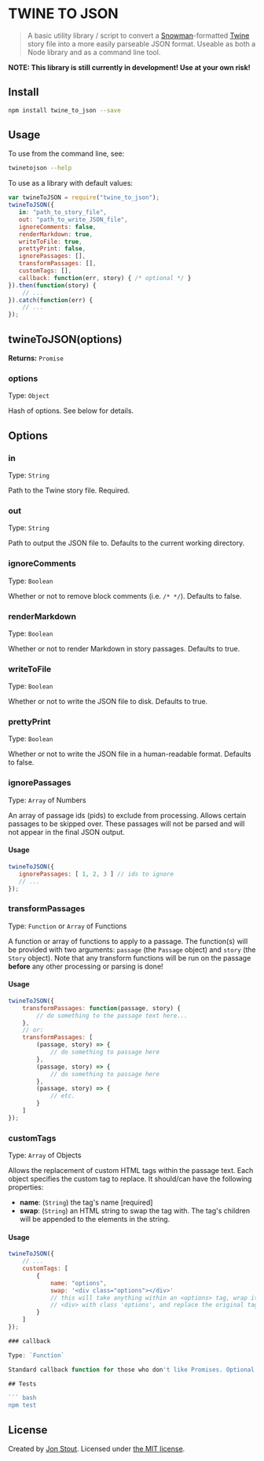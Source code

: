 TWINE TO JSON
=============

> A basic utility library / script to convert a [Snowman](https://bitbucket.org/klembot/snowman-2)-formatted 
> [Twine](https://twinery.org/) story file into a more easily parseable JSON 
> format. Useable as both a Node library and as a command line tool.

**NOTE: This library is still currently in development! Use at your own risk!**

## Install

``` bash
npm install twine_to_json --save
```

## Usage

To use from the command line, see:

``` bash
twinetojson --help
```

To use as a library with default values:

``` js
var twineToJSON = require("twine_to_json");
twineToJSON({
   in: "path_to_story_file",
   out: "path_to_write_JSON_file",
   ignoreComments: false,
   renderMarkdown: true,
   writeToFile: true,
   prettyPrint: false,
   ignorePassages: [],
   transformPassages: [],
   customTags: [],
   callback: function(err, story) { /* optional */ }
}).then(function(story) {
    // ...
}).catch(function(err) {
    // ...
});
```

## twineToJSON(options)

**Returns:** `Promise`

### options

Type: `Object`

Hash of options. See below for details.

## Options

### in

Type: `String`

Path to the Twine story file. Required.

### out

Type: `String`

Path to output the JSON file to. Defaults to the current working directory.

### ignoreComments

Type: `Boolean`

Whether or not to remove block comments (i.e. `/* */`). Defaults to false.

### renderMarkdown

Type: `Boolean`

Whether or not to render Markdown in story passages. Defaults to true.

### writeToFile

Type: `Boolean`

Whether or not to write the JSON file to disk. Defaults to true.

### prettyPrint

Type: `Boolean`

Whether or not to write the JSON file in a human-readable format. Defaults to 
false.

### ignorePassages

Type: `Array` of Numbers

An array of passage ids (pids) to exclude from processing. Allows certain 
passages to be skipped over. These passages will not be parsed and will not 
appear in the final JSON output.

#### Usage

```js
twineToJSON({
   ignorePassages: [ 1, 2, 3 ] // ids to ignore
   // ...
});
```

### transformPassages

Type: `Function` or `Array` of Functions

A function or array of functions to apply to a passage. The function(s) will be
provided with two arguments: `passage` (the `Passage` object) and `story` (the
`Story` object). Note that any transform functions will be run on the passage
**before** any other processing or parsing is done!

#### Usage

```js
twineToJSON({
    transformPassages: function(passage, story) {
        // do something to the passage text here...
    },
    // or:
    transformPassages: [
        (passage, story) => {
            // do something to passage here
        },
        (passage, story) => {
            // do something to passage here
        },
        (passage, story) => {
            // etc.
        }
    ]
});
```

### customTags

Type: `Array` of Objects

Allows the replacement of custom HTML tags within the passage text. Each object
specifies the custom tag to replace. It should/can have the following 
properties:

- **name**: (`String`) the tag's name [required]
- **swap**: (`String`) an HTML string to swap the tag with. The tag's children 
    will be appended to the elements in the string.

#### Usage

```js
twineToJSON({
    // ...
    customTags: [
        {
            name: "options",
            swap: '<div class="options"></div>'
            // this will take anything within an <options> tag, wrap it in a 
            // <div> with class 'options', and replace the original tag.
        }
    ] 
});

### callback

Type: `Function`

Standard callback function for those who don't like Promises. Optional.

## Tests

``` bash
npm test
```

## License

Created by [Jon Stout](http://www.jonstout.net). Licensed under [the MIT license](http://opensource.org/licenses/MIT).
